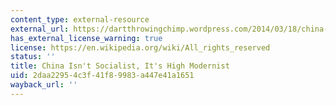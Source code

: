 ```yaml
---
content_type: external-resource
external_url: https://dartthrowingchimp.wordpress.com/2014/03/18/china-isnt-socialist-its-high-modernist/
has_external_license_warning: true
license: https://en.wikipedia.org/wiki/All_rights_reserved
status: ''
title: China Isn't Socialist, It's High Modernist
uid: 2daa2295-4c3f-41f8-9983-a447e41a1651
wayback_url: ''
---
```

